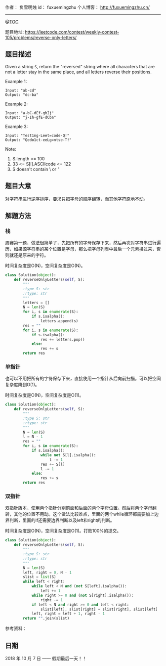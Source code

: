 
作者： 负雪明烛
id：	fuxuemingzhu
个人博客：	http://fuxuemingzhu.cn/

---
@[TOC](目录)

题目地址: https://leetcode.com/contest/weekly-contest-105/problems/reverse-only-letters/

## 题目描述

Given a string ``S``, return the "reversed" string where all characters that are not a letter stay in the same place, and all letters reverse their positions.


Example 1:

    Input: "ab-cd"
    Output: "dc-ba"

Example 2:

    Input: "a-bC-dEf-ghIj"
    Output: "j-Ih-gfE-dCba"

Example 3:

    Input: "Test1ng-Leet=code-Q!"
    Output: "Qedo1ct-eeLg=ntse-T!"
 

Note:

1. S.length <= 100
1. 33 <= S[i].ASCIIcode <= 122 
1. S doesn't contain \ or "

## 题目大意

对字符串进行逆序排序，要求只把字母的顺序翻转，而其他字符原地不动。

## 解题方法

### 栈

周赛第一题，做法很简单了，先把所有的字母保存下来，然后再次对字符串进行遍历，如果源字符串的某个位置是字母，那么把字母列表中最后一个元素换过来，否则就还是原来的字符。

时间复杂度是O(N)，空间复杂度是O(N)。

```python
class Solution(object):
    def reverseOnlyLetters(self, S):
        """
        :type S: str
        :rtype: str
        """
        letters = []
        N = len(S)
        for i, s in enumerate(S):
            if s.isalpha():
                letters.append(s)
        res = ""
        for i, s in enumerate(S):
            if s.isalpha():
                res += letters.pop()
            else:
                res += s
        return res
```

### 单指针

也可以不用把所有的字符保存下来，直接使用一个指针从后向前扫描，可以把空间复杂度降到O(1)。

时间复杂度是O(N)，空间复杂度是O(1)。

```python
class Solution(object):
    def reverseOnlyLetters(self, S):
        """
        :type S: str
        :rtype: str
        """
        N = len(S)
        l = N - 1
        res = ""
        for i, s in enumerate(S):
            if s.isalpha():
                while not S[l].isalpha():
                    l -= 1
                res += S[l]
                l -= 1
            else:
                res += s
        return res
```



### 双指针

双指针版本，使用两个指针分别前面和后面的两个字母位置。然后将两个字母翻转，其他的位置不用动。这个做法比较难点，里面的两个while循环都需要加上边界判断，里面的if还需要边界判断以及left和right的判断。

时间复杂度是O(N)，空间复杂度是O(1)。打败100%的提交。

```python
class Solution(object):
    def reverseOnlyLetters(self, S):
        """
        :type S: str
        :rtype: str
        """
        N = len(S)
        left, right = 0, N - 1
        slist = list(S)
        while left < right:
            while left < N and (not S[left].isalpha()):
                left += 1
            while right >= 0 and (not S[right].isalpha()):
                right -= 1
            if left < N and right >= 0 and left < right:
                slist[left], slist[right] = slist[right], slist[left]
            left, right = left + 1, right - 1
        return "".join(slist)
```

参考资料：


## 日期

2018 年 10 月 7 日 —— 假期最后一天！！

